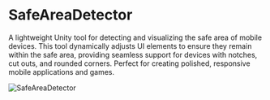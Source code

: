 # SafeAreaDetector
A lightweight Unity tool for detecting and visualizing the safe area of mobile devices. This tool dynamically adjusts UI elements to ensure they remain within the safe area, providing seamless support for devices with notches, cut outs, and rounded corners. Perfect for creating polished, responsive mobile applications and games.


![SafeAreaDetector](https://github.com/user-attachments/assets/f83db8b9-c50f-4c86-b579-f2d8a72bf49c)
